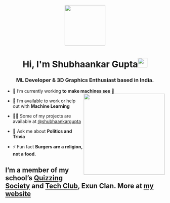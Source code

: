 <p align="center">
    <img style="width:8rem; height:auto" src="https://cdn.dribbble.com/users/1787323/screenshots/10091971/media/d43c019bfeff34be8816481e843ea8c1.png"/>
  </p>
  
  <h1 align="center">Hi, I'm Shubhaankar Gupta<img width="30px" src="https://raw.githubusercontent.com/iampavangandhi/iampavangandhi/master/gifs/Hi.gif"></h1>
  <h3 font-size="20" align="center">ML Developer & 3D Graphics Enthusiast based in India.</h3>
  
  
  - 🌱 I’m currently working **to make machines see 👀** <img align="right" style="width:16rem; height:auto" src="https://i0.wp.com/i.giphy.com/media/nGMnDqebzDcfm/giphy-downsized.gif?w=770&ssl=1"/>
  
  - 🤝 I’m available to work or help out with **Machine Learning**
  
  - 👨‍💻 Some of my projects are available at [@shubhaankargupta](https://github.com/shubhaankargupta)
  
  - 💬 Ask me about **Politics and Trivia**
  
  - ⚡ Fun fact **Burgers are a religion, not a food.**
  
 
 I’m a member of my school’s [Quizzing Society](https://qcdpsrkp.xyz) and [Tech Club](https://exunclan.com), Exun Clan.
 More at [my website](https://shubhaankar.me)
  ---
  
